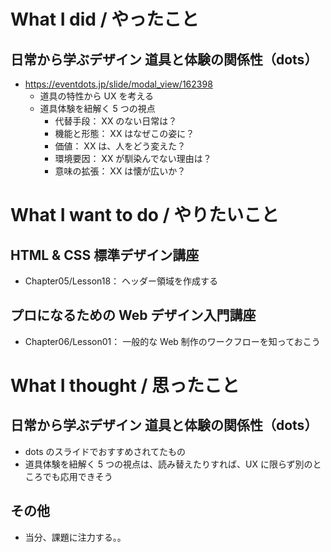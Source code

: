 # What I did / やったこと
## 日常から学ぶデザイン 道具と体験の関係性（dots）
- https://eventdots.jp/slide/modal_view/162398
    - 道具の特性から UX を考える
    - 道具体験を紐解く 5 つの視点
        - 代替手段： XX のない日常は？
        - 機能と形態： XX はなぜこの姿に？
        - 価値： XX は、人をどう変えた？
        - 環境要因： XX が馴染んでない理由は？
        - 意味の拡張： XX は懐が広いか？

# What I want to do / やりたいこと
## HTML & CSS 標準デザイン講座
- Chapter05/Lesson18： ヘッダー領域を作成する

## プロになるための Web デザイン入門講座
- Chapter06/Lesson01： 一般的な Web 制作のワークフローを知っておこう

# What I thought / 思ったこと
## 日常から学ぶデザイン 道具と体験の関係性（dots）
- dots のスライドでおすすめされてたもの
- 道具体験を紐解く 5 つの視点は、読み替えたりすれば、UX に限らず別のところでも応用できそう

## その他
- 当分、課題に注力する。。

